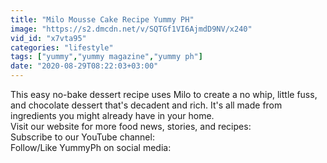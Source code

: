 ```yaml
---
title: "Milo Mousse Cake Recipe Yummy PH"
image: "https://s2.dmcdn.net/v/SQTGf1VI6AjmdD9NV/x240"
vid_id: "x7vta95"
categories: "lifestyle"
tags: ["yummy","yummy magazine","yummy ph"]
date: "2020-08-29T08:22:03+03:00"
---
```

This easy no-bake dessert recipe uses Milo to create a no whip, little fuss, and chocolate dessert that's decadent and rich. It's all made from ingredients you might already have in your home.     <br>Visit our website for more food news, stories, and recipes:   <br>Subscribe to our YouTube channel:  <br>Follow/Like YummyPh on social media:  <br>
